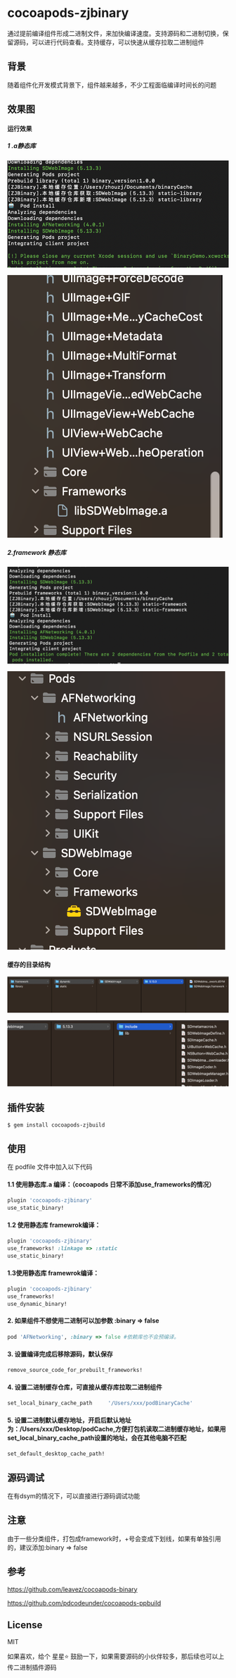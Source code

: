 # cocoapods-zjbinary

通过提前编译组件形成二进制文件，来加快编译速度。支持源码和二进制切换，保留源码，可以进行代码查看。支持缓存，可以快速从缓存拉取二进制组件

## 背景

随着组件化开发模式背景下，组件越来越多，不少工程面临编译时间长的问题

## 效果图

#### 运行效果

##### 1 .a静态库

![运行截图](Pic/运行截图.png)

![工程结构](Pic/工程结构.png)

##### 2.framework 静态库

![framework](Pic/framework.png)

![framework结构](Pic/framework结构.png)

#### 缓存的目录结构

![缓存目录结构](Pic/缓存目录结构.png)

![静态库](Pic/静态库.png)


## 插件安装
````shell
$ gem install cocoapods-zjbuild
````

## 使用
在 podfile 文件中加入以下代码

#### 1.1 使用静态库.a 编译：（cocoapods 日常不添加use_frameworks的情况）

```ruby
plugin 'cocoapods-zjbinary'
use_static_binary!
```



#### 1.2 使用静态库 framewrok编译：
````ruby
plugin 'cocoapods-zjbinary'
use_frameworks! :linkage => :static
use_static_binary!
````


#### 1.3使用静态库 framewrok编译：

````ruby
plugin 'cocoapods-zjbinary'
use_frameworks!
use_dynamic_binary!
````
#### 2. 如果组件不想使用二进制可以加参数 :binary => false

````ruby
pod 'AFNetworking', :binary => false #依赖库也不会预编译。
````
#### 3. 设置编译完成后移除源码，默认保存

````ruby
remove_source_code_for_prebuilt_frameworks!
````
#### 4. 设置二进制缓存仓库，可直接从缓存库拉取二进制组件
````ruby
set_local_binary_cache_path     '/Users/xxx/podBinaryCache'
````
#### 5. 设置二进制默认缓存地址，开启后默认地址为：/Users/xxx/Desktop/podCache,方便打包机读取二进制缓存地址，如果用set_local_binary_cache_path设置的地址，会在其他电脑不匹配

```ruby
set_default_desktop_cache_path!  
```

## 

## 源码调试

在有dsym的情况下，可以直接进行源码调试功能

## 注意

由于一些分类组件，打包成framework时，+号会变成下划线，如果有单独引用的，建议添加:binary => false

## 参考

https://github.com/leavez/cocoapods-binary

https://github.com/pdcodeunder/cocoapods-ppbuild

## License

MIT

如果喜欢，给个 星星⭐️ 鼓励一下，如果需要源码的小伙伴较多，那后续也可以上传二进制插件源码
